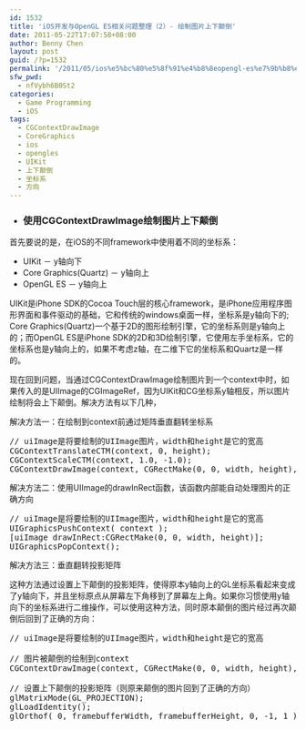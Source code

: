 ```yaml
---
id: 1532
title: 'iOS开发与OpenGL ES相关问题整理（2）- 绘制图片上下颠倒'
date: 2011-05-22T17:07:58+08:00
author: Benny Chen
layout: post
guid: /?p=1532
permalink: '/2011/05/ios%e5%bc%80%e5%8f%91%e4%b8%8eopengl-es%e7%9b%b8%e5%85%b3%e9%97%ae%e9%a2%98%e6%95%b4%e7%90%86%ef%bc%882%ef%bc%89-%e7%bb%98%e5%88%b6%e5%9b%be%e7%89%87%e4%b8%8a%e4%b8%8b%e9%a2%a0%e5%80%92/'
sfw_pwd:
  - nfVybh6B0St2
categories:
  - Game Programming
  - iOS
tags:
  - CGContextDrawImage
  - CoreGraphics
  - ios
  - opengles
  - UIKit
  - 上下颠倒
  - 坐标系
  - 方向
---
```

  * ### 使用CGContextDrawImage绘制图片上下颠倒

首先要说的是，在iOS的不同framework中使用着不同的坐标系：

  * UIKit － y轴向下
  * Core Graphics(Quartz) － y轴向上
  * OpenGL ES － y轴向上

UIKit是iPhone SDK的Cocoa Touch层的核心framework，是iPhone应用程序图形界面和事件驱动的基础，它和传统的windows桌面一样，坐标系是y轴向下的; Core Graphics(Quartz)一个基于2D的图形绘制引擎，它的坐标系则是y轴向上的；而OpenGL ES是iPhone SDK的2D和3D绘制引擎，它使用左手坐标系，它的坐标系也是y轴向上的，如果不考虑z轴，在二维下它的坐标系和Quartz是一样的。

现在回到问题，当通过CGContextDrawImage绘制图片到一个context中时，如果传入的是UIImage的CGImageRef，因为UIKit和CG坐标系y轴相反，所以图片绘制将会上下颠倒。解决方法有以下几种，

解决方法一：在绘制到context前通过矩阵垂直翻转坐标系

<pre class="brush: cpp; title: ; notranslate" title="">// uiImage是将要绘制的UIImage图片，width和height是它的宽高
CGContextTranslateCTM(context, 0, height);
CGContextScaleCTM(context, 1.0, -1.0);
CGContextDrawImage(context, CGRectMake(0, 0, width, height), uiImage.CGImage);
</pre>

解决方法二：使用UIImage的drawInRect函数，该函数内部能自动处理图片的正确方向

<pre class="brush: cpp; title: ; notranslate" title="">// uiImage是将要绘制的UIImage图片，width和height是它的宽高
UIGraphicsPushContext( context );
[uiImage drawInRect:CGRectMake(0, 0, width, height)];
UIGraphicsPopContext();
</pre>

解决方法三：垂直翻转投影矩阵
  
这种方法通过设置上下颠倒的投影矩阵，使得原本y轴向上的GL坐标系看起来变成了y轴向下，并且坐标原点从屏幕左下角移到了屏幕左上角。如果你习惯使用y轴向下的坐标系进行二维操作，可以使用这种方法，同时原本颠倒的图片经过再次颠倒后回到了正确的方向：

<pre class="brush: cpp; title: ; notranslate" title="">// uiImage是将要绘制的UIImage图片，width和height是它的宽高

// 图片被颠倒的绘制到context
CGContextDrawImage(context, CGRectMake(0, 0, width, height), uiImage.CGImage);

// 设置上下颠倒的投影矩阵（则原来颠倒的图片回到了正确的方向）
glMatrixMode(GL_PROJECTION);
glLoadIdentity();
glOrthof( 0, framebufferWidth, framebufferHeight, 0, -1, 1 );
</pre>